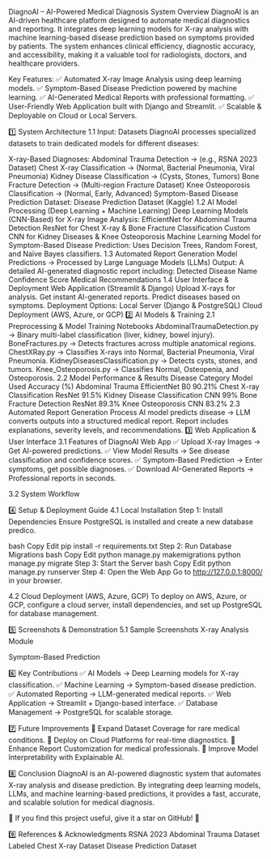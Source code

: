 DiagnoAI – AI-Powered Medical Diagnosis System
Overview
DiagnoAI is an AI-driven healthcare platform designed to automate medical diagnostics and reporting. It integrates deep learning models for X-ray analysis with machine learning-based disease prediction based on symptoms provided by patients. The system enhances clinical efficiency, diagnostic accuracy, and accessibility, making it a valuable tool for radiologists, doctors, and healthcare providers.

Key Features:
✅ Automated X-ray Image Analysis using deep learning models.
✅ Symptom-Based Disease Prediction powered by machine learning.
✅ AI-Generated Medical Reports with professional formatting.
✅ User-Friendly Web Application built with Django and Streamlit.
✅ Scalable & Deployable on Cloud or Local Servers.

1️⃣ System Architecture
1.1 Input: Datasets
DiagnoAI processes specialized datasets to train dedicated models for different diseases:

X-ray-Based Diagnoses:
Abdominal Trauma Detection → (e.g., RSNA 2023 Dataset)
Chest X-ray Classification → (Normal, Bacterial Pneumonia, Viral Pneumonia)
Kidney Disease Classification → (Cysts, Stones, Tumors)
Bone Fracture Detection → (Multi-region Fracture Dataset)
Knee Osteoporosis Classification → (Normal, Early, Advanced)
Symptom-Based Disease Prediction Dataset:
Disease Prediction Dataset (Kaggle)
1.2 AI Model Processing (Deep Learning + Machine Learning)
Deep Learning Models (CNN-Based) for X-ray Image Analysis:
EfficientNet for Abdominal Trauma Detection
ResNet for Chest X-ray & Bone Fracture Classification
Custom CNN for Kidney Diseases & Knee Osteoporosis
Machine Learning Model for Symptom-Based Disease Prediction:
Uses Decision Trees, Random Forest, and Naïve Bayes classifiers.
1.3 Automated Report Generation
Model Predictions → Processed by Large Language Models (LLMs)
Output: A detailed AI-generated diagnostic report including:
Detected Disease Name
Confidence Score
Medical Recommendations
1.4 User Interface & Deployment
Web Application (Streamlit & Django)
Upload X-rays for analysis.
Get instant AI-generated reports.
Predict diseases based on symptoms.
Deployment Options:
Local Server (Django & PostgreSQL)
Cloud Deployment (AWS, Azure, or GCP)
2️⃣ AI Models & Training
2.1 Preprocessing & Model Training Notebooks
AbdominalTraumaDetection.py → Binary multi-label classification (liver, kidney, bowel injury).
BoneFractures.py → Detects fractures across multiple anatomical regions.
ChestXRay.py → Classifies X-rays into Normal, Bacterial Pneumonia, Viral Pneumonia.
KidneyDiseasesClassification.py → Detects cysts, stones, and tumors.
Knee_Osteoporosis.py → Classifies Normal, Osteopenia, and Osteoporosis.
2.2 Model Performance & Results
Disease Category Model Used Accuracy (%)
Abdominal Trauma EfficientNet B0 90.21%
Chest X-ray Classification ResNet 91.5%
Kidney Disease Classification CNN 99%
Bone Fracture Detection ResNet 89.3%
Knee Osteoporosis CNN 83.2%
2.3 Automated Report Generation Process
AI model predicts disease → LLM converts outputs into a structured medical report.
Report includes explanations, severity levels, and recommendations.
3️⃣ Web Application & User Interface
3.1 Features of DiagnoAI Web App
✅ Upload X-ray Images → Get AI-powered predictions.
✅ View Model Results → See disease classification and confidence scores.
✅ Symptom-Based Prediction → Enter symptoms, get possible diagnoses.
✅ Download AI-Generated Reports → Professional reports in seconds.

3.2 System Workflow

4️⃣ Setup & Deployment Guide
4.1 Local Installation
Step 1: Install Dependencies
Ensure PostgreSQL is installed and create a new database predico.

bash
Copy
Edit
pip install -r requirements.txt
Step 2: Run Database Migrations
bash
Copy
Edit
python manage.py makemigrations
python manage.py migrate
Step 3: Start the Server
bash
Copy
Edit
python manage.py runserver
Step 4: Open the Web App
Go to http://127.0.0.1:8000/ in your browser.

4.2 Cloud Deployment (AWS, Azure, GCP)
To deploy on AWS, Azure, or GCP, configure a cloud server, install dependencies, and set up PostgreSQL for database management.

5️⃣ Screenshots & Demonstration
5.1 Sample Screenshots
X-ray Analysis Module

Symptom-Based Prediction

6️⃣ Key Contributions
✅ AI Models → Deep Learning models for X-ray classification.
✅ Machine Learning → Symptom-based disease prediction.
✅ Automated Reporting → LLM-generated medical reports.
✅ Web Application → Streamlit + Django-based interface.
✅ Database Management → PostgreSQL for scalable storage.

7️⃣ Future Improvements
🔹 Expand Dataset Coverage for rare medical conditions.
🔹 Deploy on Cloud Platforms for real-time diagnostics.
🔹 Enhance Report Customization for medical professionals.
🔹 Improve Model Interpretability with Explainable AI.

8️⃣ Conclusion
DiagnoAI is an AI-powered diagnostic system that automates X-ray analysis and disease prediction. By integrating deep learning models, LLMs, and machine learning-based predictions, it provides a fast, accurate, and scalable solution for medical diagnosis.

🌟 If you find this project useful, give it a star on GitHub! 🌟

9️⃣ References & Acknowledgments
RSNA 2023 Abdominal Trauma Dataset
Labeled Chest X-ray Dataset
Disease Prediction Dataset
